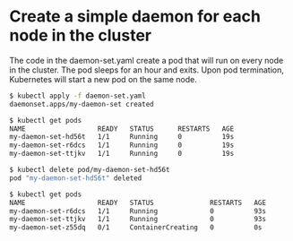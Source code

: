 # Create a simple daemon for each node in the cluster
The code in the daemon-set.yaml create a pod that will run on every node in the cluster. The pod sleeps for an hour and exits. Upon pod termination, Kubernetes will start a new pod on the same node.
```sh
$ kubectl apply -f daemon-set.yaml
daemonset.apps/my-daemon-set created

$ kubectl get pods
NAME                  READY   STATUS      RESTARTS   AGE
my-daemon-set-hd56t   1/1     Running     0          19s
my-daemon-set-r6dcs   1/1     Running     0          19s
my-daemon-set-ttjkv   1/1     Running     0          19s

$ kubectl delete pod/my-daemon-set-hd56t
pod "my-daemon-set-hd56t" deleted

$ kubectl get pods
NAME                  READY   STATUS              RESTARTS   AGE
my-daemon-set-r6dcs   1/1     Running             0          93s
my-daemon-set-ttjkv   1/1     Running             0          93s
my-daemon-set-z55dq   0/1     ContainerCreating   0          0s

```
